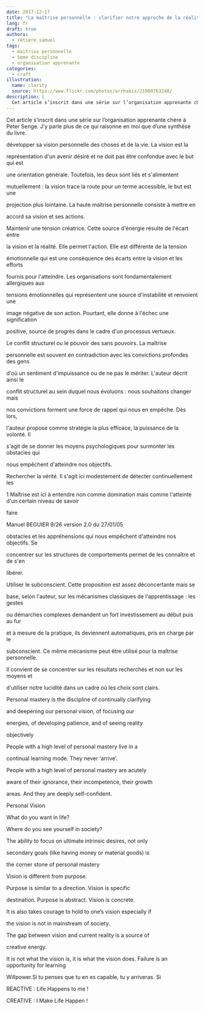 ```yaml
---
date: 2017-12-17
title: "La maîtrise personnelle : clarifier notre approche de la réalité."
lang: fr
draft: true
authors:
  - retiere_samuel
tags:
  - maitrise personnelle
  - 5eme discipline
  - organisation apprenante
categories:
  - craft
illustration:
  name: clarity
  source: https://www.flickr.com/photos/arrhakis/21980763248/
description: |
  Cet article s’inscrit dans une série sur l’organisation apprenante chère à Peter Senge. J’y parle plus de ce qui raisonne en moi que d’une synthèse du livre.
--- 
```

Cet article s’inscrit dans une série sur l’organisation apprenante chère à Peter Senge. J’y parle plus de ce qui raisonne en moi que d’une synthèse du livre.
 
développer sa vision personnelle des choses et de la vie. La vision est la

représentation d'un avenir désiré et ne doit pas être confondue avec le but qui est

une orientation générale. Toutefois, les deux sont liés et s'alimentent

mutuellement : la vision trace la route pour un terme accessible, le but est une

projection plus lointaine. La haute maîtrise personnelle consiste à mettre en

accord sa vision et ses actions.

Maintenir une tension créatrice. Cette source d'énergie résulte de l'écart entre

la vision et la réalité. Elle permet l'action. Elle est différente de la tension

émotionnelle qui est une conséquence des écarts entre la vision et les efforts

fournis pour l'atteindre. Les organisations sont fondamentalement allergiques aux

tensions émotionnelles qui représentent une source d'instabilité et renvoient une

image négative de son action. Pourtant, elle donne à l'échec une signification

positive, source de progrès dans le cadre d'un processus vertueux.

Le conflit structurel ou le pouvoir des sans pouvoirs. La maîtrise

personnelle est souvent en contradiction avec les convictions profondes des gens

d'où un sentiment d'impuissance ou de ne pas le mériter. L'auteur décrit ainsi le

conflit structurel au sein duquel nous évoluons : nous souhaitons changer mais

nos convictions forment une force de rappel qui nous en empêche. Dès lors,

l'auteur propose comme stratégie la plus efficace, la puissance de la volonté. Il

s'agit de se donner les moyens psychologiques pour surmonter les obstacles qui

nous empêchent d'atteindre nos objectifs.

Rechercher la vérité. Il s'agit ici modestement de détecter continuellement les

1 Maîtrise est ici à entendre non comme domination mais comme l'atteinte d'un certain niveau de savoir

faire

Manuel BEGUIER 9/26 version 2.0 du 27/01/05

obstacles et les appréhensions qui nous empêchent d'atteindre nos objectifs. Se

concentrer sur les structures de comportements permet de les connaître et de s'en

libérer.

Utiliser le subconscient. Cette proposition est assez déconcertante mais se

base, selon l'auteur, sur les mécanismes classiques de l'apprentissage : les gestes

ou démarches complexes demandent un fort investissement au début puis au fur

et à mesure de la pratique, ils deviennent automatiques, pris en charge par le

subconscient. Ce même mécanisme peut être utilisé pour la maîtrise personnelle.

Il convient de se concentrer sur les résultats recherchés et non sur les moyens et

d'utiliser notre lucidité dans un cadre où les choix sont clairs.

 

Personal mastery is the discipline of continually clarifying

and deepening our personal vision, of focusing our

energies, of developing patience, and of seeing reality

objectively

 

People with a high level of personal mastery live in a

continual learning mode. They never ‘arrive’.

 

People with a high level of personal mastery are acutely

aware of their ignorance, their incompetence, their growth

areas. And they are deeply self-confident.

 

Personal Vision

  What do you want in life?

  Where do you see yourself in society?

 

 

The ability to focus on ultimate intrinsic desires, not only

secondary goals (like having money or material goods) is

the corner stone of personal mastery

 

Vision is different from purpose.

Purpose is similar to a direction. Vision is specific

destination. Purpose is abstract. Vision is concrete.

 

It is also takes courage to hold to one’s vision especially if

the vision is not in mainstream of society.

 

The gap between vision and current reality is a source of

creative energy.

 

It is not what the vision is, it is what the vision does. Failure is an opportunity for learning

 

Willpower.Si tu penses que tu en es capable, tu y arriveras. Si

 

 

REACTIVE : Life Happens to me !

CREATIVE : I Make Life Happen !

 
